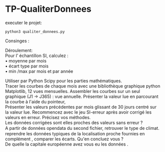# TP-QualiterDonnees

executer le projet:
```
python3 qualiter_donnees.py
```

Consinges :

Déroulement:	
Pour	l’	échantillon	SI,	calculez	:	
  • moyenne	par	mois	
  • écart	type	par	mois	
  • min	/max	par	mois	et	par	année	
  
Utiliser	par	Python	Scipy	pour	les	parties	mathématiques.	
Tracer	les	courbes	de	chaque	mois	avec	une	bibliothèque	graphique	python	Matplotlib,	12	vues	mensuelles.
Assembler	les	courbes	sur	un	seul	graphique	(J1	->	J365)	:	vue	annuelle.
Présenter	la	valeur	lue	en	parcourant	la	courbe	à	l'aide	du	pointeur,	
Présenter	les	valeurs	précédentes	par	mois	glissant	de	30	jours	centré	sur	la	valeur	lue.
Recommencez	avec	le	jeu	SI-erreur	après	avoir	corrigé	les	valeurs	en	erreur.	Précisez	vos	méthodes.	
Les	données	corrigées	sont	elles	proches	des	valeurs	sans	erreur	?	
A	partir	de	données	opendata	du	second	ﬁchier,	retrouver	le	type	de	climat.
reprendre	les	données	typiques	de	la	localisation	proche	fournies	en	complément	,	comparer	les	écarts.	
Qu'en	concluez	vous	?	
De	quelle	la	capitale	européenne	avez	vous	eu	les	données	.	
